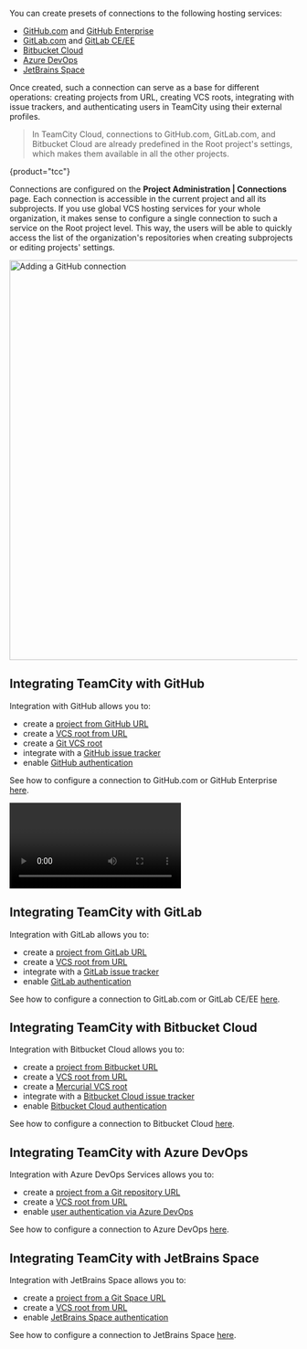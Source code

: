 [//]: # (title: Integrating TeamCity with VCS Hosting Services)
[//]: # (auxiliary-id: Integrating TeamCity with VCS Hosting Services)

You can create presets of connections to the following hosting services:
* [GitHub.com](https://github.com/) and [GitHub Enterprise](https://enterprise.github.com/)
* [GitLab.com](https://about.gitlab.com/) and [GitLab CE/EE](https://about.gitlab.com/install/ce-or-ee/)
* [Bitbucket Cloud](https://bitbucket.org/)
* [Azure DevOps](https://azure.microsoft.com/services/devops/)
* [JetBrains Space](https://www.jetbrains.com/space/)

Once created, such a connection can serve as a base for different operations: creating projects from URL, creating VCS roots, integrating with issue trackers, and authenticating users in TeamCity using their external profiles.

>In TeamCity Cloud, connections to GitHub.com, GitLab.com, and Bitbucket Cloud are already predefined in the Root project's settings, which makes them available in all the other projects.
>
{product="tcc"}

Connections are configured on the __Project Administration | Connections__ page. Each connection is accessible in the current project and all its subprojects. If you use global VCS hosting services for your whole organization, it makes sense to configure a single connection to such a service on the Root project level. This way, the users will be able to quickly access the list of the organization's repositories when creating subprojects or editing projects' settings.

<img src="projectConnections.png" width="700" alt="Adding a GitHub connection"/>

<anchor name="Connecting+to+GitHub"/>

## Integrating TeamCity with GitHub

Integration with GitHub allows you to:
* create a [project from GitHub URL](creating-and-editing-projects.md#Creating+project+pointing+to+repository+URL)
* create a [VCS root from URL](guess-settings-from-repository-url.md)
* create a [Git VCS root](git.md)
* integrate with a [GitHub issue tracker](github.md)
* enable [GitHub authentication](configuring-authentication-settings.md#GitHub.com)

See how to configure a connection to GitHub.com or GitHub Enterprise [here](configuring-connections.md#GitHub).

<video href="hbh7sk5sGTc"
title="TeamCity tutorial — How to integrate TeamCity and GitHub"/>

## Integrating TeamCity with GitLab

Integration with GitLab allows you to:
* create a [project from GitLab URL](creating-and-editing-projects.md#Creating+project+pointing+to+repository+URL)
* create a [VCS root from URL](guess-settings-from-repository-url.md)
* integrate with a [GitLab issue tracker](gitlab.md)
* enable [GitLab authentication](configuring-authentication-settings.md#GitLab.com)

See how to configure a connection to GitLab.com or GitLab CE/EE [here](configuring-connections.md#GitLab).

## Integrating TeamCity with Bitbucket Cloud

Integration with Bitbucket Cloud allows you to:
* create a [project from Bitbucket URL](creating-and-editing-projects.md#Creating+project+pointing+to+repository+URL)
* create a [VCS root from URL](guess-settings-from-repository-url.md)
* create a [Mercurial VCS root](mercurial.md)
* integrate with a [Bitbucket Cloud issue tracker](bitbucket-cloud.md)
* enable [Bitbucket Cloud authentication](configuring-authentication-settings.md#Bitbucket+Cloud)

See how to configure a connection to Bitbucket Cloud [here](configuring-connections.md#Bitbucket+Cloud).

## Integrating TeamCity with Azure DevOps

Integration with Azure DevOps Services allows you to:
* create a [project from a Git repository URL](creating-and-editing-projects.md#Creating+project+pointing+to+repository+URL)
* create a [VCS root from URL](guess-settings-from-repository-url.md)
* enable [user authentication via Azure DevOps](configuring-authentication-settings.md#Azure+DevOps+Services)

See how to configure a connection to Azure DevOps [here](configuring-connections.md#Azure+DevOps).

## Integrating TeamCity with JetBrains Space

Integration with JetBrains Space allows you to:
* create a [project from a Git Space URL](creating-and-editing-projects.md#Creating+project+pointing+to+repository+URL)
* create a [VCS root from URL](guess-settings-from-repository-url.md)
* enable [JetBrains Space authentication](configuring-authentication-settings.md#JetBrains+Space)

See how to configure a connection to JetBrains Space [here](configuring-connections.md#connect-to-jetbrains-space).
